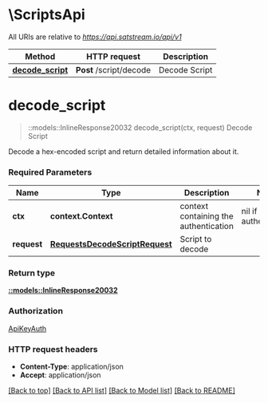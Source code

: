 # \ScriptsApi

All URIs are relative to *https://api.satstream.io/api/v1*

Method | HTTP request | Description
------------- | ------------- | -------------
[**decode_script**](ScriptsApi.md#decode_script) | **Post** /script/decode | Decode Script


# **decode_script**
> ::models::InlineResponse20032 decode_script(ctx, request)
Decode Script

Decode a hex-encoded script and return detailed information about it.

### Required Parameters

Name | Type | Description  | Notes
------------- | ------------- | ------------- | -------------
 **ctx** | **context.Context** | context containing the authentication | nil if no authentication
  **request** | [**RequestsDecodeScriptRequest**](RequestsDecodeScriptRequest.md)| Script to decode | 

### Return type

[**::models::InlineResponse20032**](inline_response_200_32.md)

### Authorization

[ApiKeyAuth](../README.md#ApiKeyAuth)

### HTTP request headers

 - **Content-Type**: application/json
 - **Accept**: application/json

[[Back to top]](#) [[Back to API list]](../README.md#documentation-for-api-endpoints) [[Back to Model list]](../README.md#documentation-for-models) [[Back to README]](../README.md)


